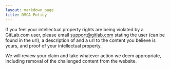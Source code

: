 ```yaml
---
layout: markdown_page
title: DMCA Policy
---
```


If you feel your intellectual property rights are being violated by a GitLab.com user, please email support@gitlab.com stating the user (can be found in the url), a description of and a url to the content you believe is yours, and proof of your intellectual property.

We will review your claim and take whatever action we deem appropriate, including removal of the challenged content from the website.
